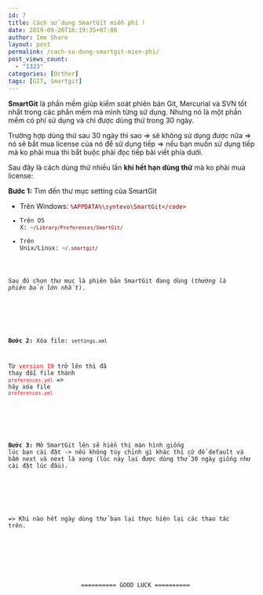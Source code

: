 ```yaml
---
id: 7
title: Cách sử dụng SmartGit miễn phí !
date: 2019-09-26T16:19:35+07:00
author: Ime Share
layout: post
permalink: /cach-su-dung-smartgit-mien-phi/
post_views_count:
  - "1323"
categories: [Orther]
tags: [GIT, Smartgit]
---
```

**SmartGit** là phần mềm giúp kiểm soát phiên bản Git, Mercurial và SVN tốt nhất trong các phần mềm mà mình từng sử dụng. Nhưng nó là một phần mềm có phí sử dụng và chỉ được dùng thử trong 30 ngày. 

Trường hợp dùng thử sau 30 ngày thì sao => sẽ không sử dụng được nữa => nó sẽ bắt mua license của nó để sử dụng tiếp => nếu bạn muốn sử dụng tiếp mà ko phải mua thì bắt buộc phải đọc tiếp bài viết phía dưới.

<!-- /wp:paragraph -->

<!-- wp:paragraph -->

Sau đây là cách dùng thử nhiều lần **khi hết hạn dùng thử** mà ko phải mua license:

<!-- /wp:paragraph -->

<!-- wp:paragraph -->

**Bước 1:** Tìm đến thư mục setting của SmartGit

<!-- /wp:paragraph -->

<!-- wp:list -->

  * Trên Windows: <span style="color: #800000;"><code>%APPDATA%\syntevo\SmartGit\</code></span>
  * Trên OS X: <span style="color: #800000;"><code>~/Library/Preferences/SmartGit/</code></span>
  * Trên Unix/Linux: <span style="color: #800000;"><code>~/.smartgit/</code></span>

Sau đó chọn thư mục là phiên bản SmartGit đang dùng (_thường là phiên bản lớn nhất_).

<!-- /wp:list -->

<!-- wp:paragraph -->

**Bước 2:** Xóa file: `settings.xml`

Từ <span style="color: #ff0000;">version 19</span> trở lên thì đã thay đổi file thành <span style="color: #ff0000;"><code>preferences.yml</code></span> => hãy xóa file <span style="color: #ff0000;"><code>preferences.yml</code></span>

<!-- /wp:paragraph -->

<!-- wp:paragraph -->

**Bước 3:** Mở SmartGit lên sẽ hiển thị màn hình giống lúc bạn cài đặt -> nếu không tùy chỉnh gì khác thì cứ để default và bấm next và next là xong (lúc này lại được dùng thử 30 ngày giống như cài đặt lúc đầu).

<!-- /wp:paragraph -->

<!-- wp:paragraph -->

=> Khi nào hết ngày dùng thử bạn lại thực hiện lại các thao tác trên.

<!-- /wp:paragraph -->

<!-- wp:paragraph {"align":"center"} -->

<p style="text-align: center;">
  ========== GOOD LUCK ==========
</p>

<!-- /wp:paragraph -->